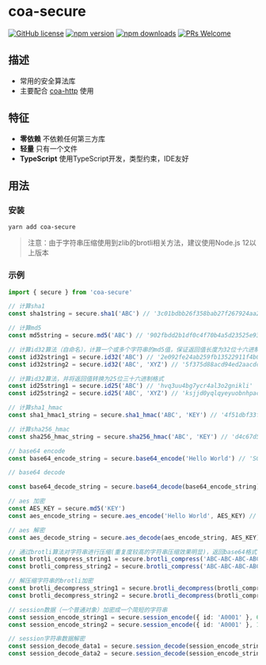 # coa-secure

[![GitHub license](https://img.shields.io/badge/license-MIT-green.svg?style=flat-square)](LICENSE)
[![npm version](https://img.shields.io/npm/v/coa-secure.svg?style=flat-square)](https://www.npmjs.org/package/coa-secure)
[![npm downloads](https://img.shields.io/npm/dm/coa-secure.svg?style=flat-square)](http://npm-stat.com/charts.html?package=coa-secure)
[![PRs Welcome](https://img.shields.io/badge/PRs-welcome-brightgreen.svg?style=flat-square)](https://github.com/coajs/coa-secure/pulls)


## 描述

- 常用的安全算法库
- 主要配合 [coa-http](https://www.npmjs.com/package/coa-http) 使用

## 特征

- **零依赖** 不依赖任何第三方库 
- **轻量** 只有一个文件
- **TypeScript** 使用TypeScript开发，类型约束，IDE友好

## 用法

### 安装
```shell
yarn add coa-secure
```
> 注意：由于字符串压缩使用到zlib的brotli相关方法，建议使用Node.js 12以上版本 

### 示例
```ts
import { secure } from 'coa-secure'

// 计算sha1
const sha1string = secure.sha1('ABC') // '3c01bdbb26f358bab27f267924aa2c9a03fcfdb8'

// 计算md5
const md5string = secure.md5('ABC') // '902fbdd2b1df0c4f70b4a5d23525e932'

// 计算id32算法（自命名），计算一个或多个字符串的md5值，保证返回值长度为32位十六进制格式
const id32string1 = secure.id32('ABC') // '2e092fe24ab259fb13522911f4b00fc7'
const id32string2 = secure.id32('ABC', 'XYZ') // '5f375d88acd94ed2aacdc8a1dc1e6611'

// 计算id32算法，并将返回值转换为25位三十六进制格式
const id25string1 = secure.id25('ABC') // 'hvq3uu4bg7ycr4al3o2gnikli'
const id25string2 = secure.id25('ABC', 'XYZ') // 'ksjjd0yqlqyeyuobnhpacq68g'

// 计算sha1_hmac
const sha1_hmac1_string = secure.sha1_hmac('ABC', 'KEY') // '4f51dbf33fccb9ff142e56e8a25a3309fb73287e'

// 计算sha256_hmac
const sha256_hmac_string = secure.sha256_hmac('ABC', 'KEY') // 'd4c67d59bcf3dc0f474272f289989c31e55ef71d72572b472fa15a1d267bc1d0'

// base64 encode
const base64_encode_string = secure.base64_encode('Hello World') // 'SGVsbG8gV29ybGQ='

// base64 decode

const base64_decode_string = secure.base64_decode(base64_encode_string) // 'Hello World'

// aes 加密
const AES_KEY = secure.md5('KEY')
const aes_encode_string = secure.aes_encode('Hello World', AES_KEY) // 'p7e5ctcVdcDGkkhHLPOxPA=='

// aes 解密
const aes_decode_string = secure.aes_decode(aes_encode_string, AES_KEY) // 'Hello World'

// 通过brotli算法对字符串进行压缩(重复度较高的字符串压缩效果明显)，返回base64格式
const brotli_compress_string1 = secure.brotli_compress('ABC-ABC-ABC-ABC-ABC-ABC') // 'GxYA-KVbgoSGxBgBQDY'
const brotli_compress_string2 = secure.brotli_compress('ABC-ABC-ABC-ABC-ABC-ABC-ABC-ABC-ABC-ABC-ABC-ABC-ABC-ABC-ABC-ABC-ABC-ABC') // 'G0YA-KVbgoSGxBkBQNsA'

// 解压缩字符串的brotli加密
const brotli_decompress_string1 = secure.brotli_decompress(brotli_compress_string1) // 'ABC-ABC-ABC-ABC-ABC-ABC'
const brotli_decompress_string2 = secure.brotli_decompress(brotli_compress_string2) // 'ABC-ABC-ABC-ABC-ABC-ABC-ABC-ABC-ABC-ABC-ABC-ABC-ABC-ABC-ABC-ABC-ABC-ABC'

// session数据（一个普通对象）加密成一个简短的字符串
const session_encode_string1 = secure.session_encode({ id: 'A0001' }, 60 * 60 * 1000 /*1小时后过期*/) // 'iwuAZGlLbG1MMTYxNTYxOTMyOWlkPUEwMDAxAw'
const session_encode_string2 = secure.session_encode({ id: 'A0001' }, 1 /*1毫秒后过期*/) // 'iwuAZ0xhUG84MTYxNTUzMjkyOWlkPUEwMDAxAw'

// session字符串数据解密
const session_decode_data1 = secure.session_decode(session_encode_string1) // [Object] { id: 'A0001' }
const session_decode_data2 = secure.session_decode(session_encode_string2) // null 已经过期，无法得到数据
```